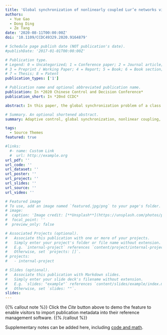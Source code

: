 ```yaml
---
title: 'Global synchronization of nonlinearly coupled Lur’e networks via adaptive feedback control'
authors:
  - Yue Gao
  - Dong Ding
  - Ze Tang
date: '2020-08-11T00:00:00Z'
doi: '10.1109/CCDC49329.2020.9164879'

# Schedule page publish date (NOT publication's date).
#publishDate: '2017-01-01T00:00:00Z'

# Publication type.
# Legend: 0 = Uncategorized; 1 = Conference paper; 2 = Journal article;
# 3 = Preprint / Working Paper; 4 = Report; 5 = Book; 6 = Book section;
# 7 = Thesis; 8 = Patent
publication_types: ['1']

# Publication name and optional abbreviated publication name.
publication: In *2020 Chinese Control and Decision Conference*
publication_short: In *20nd CCDC*

abstract: In this paper, the global synchronization problem of a class of nonlinearly coupled Lur'e networks is focused under adaptive pinning control. Based on the Lyapunov stability theorem, Lipschitz condition and linear matrix inequality, it will be proved that this kind of complex networks can be pinned to a homogenous solution. Furthermore, sufficient conditions for the global synchronization of the nonlinearly coupled complex networks can be derived in view of some linearization methods and S-procedure. Based on the designed adaptive updating laws, some suitable control gains will be obtained. One numerically simulated example of the theoretical results is given.

# Summary. An optional shortened abstract.
summary: Adaptive control, global synchronization, nonlinear coupling, pinning control, Lur’e networks

tags:
  - Source Themes
featured: true

#links:
  #- name: Custom Link
  #  url: http://example.org
url_pdf: ''
url_code: ''
url_dataset: ''
url_poster: ''
url_project: ''
url_slides: ''
url_source: ''
url_video: ''

# Featured image
# To use, add an image named `featured.jpg/png` to your page's folder.
# image:
#  caption: 'Image credit: [**Unsplash**](https://unsplash.com/photos/pLCdAaMFLTE)'
#  focal_point: ''
#  preview_only: false

# Associated Projects (optional).
#   Associate this publication with one or more of your projects.
#   Simply enter your project's folder or file name without extension.
#   E.g. `internal-project` references `content/project/internal-project/index.md`.
#   Otherwise, set `projects: []`.
# projects:
#   - internal-project

# Slides (optional).
#   Associate this publication with Markdown slides.
#   Simply enter your slide deck's filename without extension.
#   E.g. `slides: "example"` references `content/slides/example/index.md`.
#   Otherwise, set `slides: ""`.
slides:
---
```


{{% callout note %}}
Click the _Cite_ button above to demo the feature to enable visitors to import publication metadata into their reference management software.
{{% /callout %}}

Supplementary notes can be added here, including [code and math](https://wowchemy.com/docs/content/writing-markdown-latex/).
